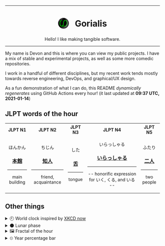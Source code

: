 ***

<h1 align="center">
<sub>
    <img src="readme/resources/avatar.png" height="36">
</sub>
&nbsp;
Gorialis
</h1>
<p align="center">
Hello! I like making tangible software.
</p>

***

My name is Devon and this is where you can view my public projects. I have a mix of stable and experimental projects, as well as some more comedic repositories.

I work in a handful of different disciplines, but my recent work tends mostly towards reverse engineering, DevOps, and graphical/UX design.

As a fun demonstration of what I can do, this README *dynamically regenerates* using GitHub Actions every hour! (it last updated at **09:37 UTC, 2021-01-14**)

<h2>JLPT words of the hour</h2>
<table>
    <tr>
        <th>JLPT N1</th>
        <th>JLPT N2</th>
        <th>JLPT N3</th>
        <th>JLPT N4</th>
        <th>JLPT N5</th>
    </tr>
    <tr>
        <td>
            <p align="center">ほんかん</p>
            <h3 align="center"><b><a href="https://jisho.org/search/%E6%9C%AC%E9%A4%A8">本館</a></b></h3>
            <hr>
            <p align="center">main building</p>
        </td>
        <td>
            <p align="center">ちじん</p>
            <h3 align="center"><b><a href="https://jisho.org/search/%E7%9F%A5%E4%BA%BA">知人</a></b></h3>
            <hr>
            <p align="center">friend,<wbr> acquaintance</p>
        </td>
        <td>
            <p align="center">した</p>
            <h3 align="center"><b><a href="https://jisho.org/search/%E8%88%8C">舌</a></b></h3>
            <hr>
            <p align="center">tongue</p>
        </td>
        <td>
            <p align="center">いらっしゃる</p>
            <h3 align="center"><b><a href="https://jisho.org/search/%E3%81%84%E3%82%89%E3%81%A3%E3%81%97%E3%82%83%E3%82%8B">いらっしゃる</a></b></h3>
            <hr>
            <p align="center">-- honorific expression for いく,<wbr> くる,<wbr> and いる --</p>
        </td>
        <td>
            <p align="center">ふたり</p>
            <h3 align="center"><b><a href="https://jisho.org/search/%E4%BA%8C%E4%BA%BA">二人</a></b></h3>
            <hr>
            <p align="center">two people</p>
        </td>
    </tr>
</table>

<h2>Other things</h2>
<details>
<summary>🕘  World clock inspired by <a href="https://xkcd.com/now">XKCD now</a></summary>

> <img src="generated/now.png" width="512">

</details>
<details>
<summary>🌑 Lunar phase</summary>

The moon is approximately 6.08% through its phase (New Moon).

</details>
<details>
<summary>&#x1f5bc; Fractal of the hour</summary>

> <img src="generated/fractal.png" width="512">

</details>
<details>
<summary>&#x23f2; Year percentage bar</summary>
<pre><code>2021 [▁▁▁▁▁▁▁▁▁▁▁▁▁▁▁▁▁▁▁▁] 3.67%</code></pre>
</details>
